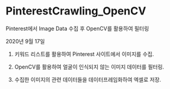 # PinterestCrawling_OpenCV
Pinterest에서 Image Data 수집 후 OpenCV를 활용하여 필터링

2020년 9월 17일

1. 키워드 리스트를 활용하여
   Pinterest 사이트에서 이미지를 수집.

2. OpenCV를 활용하여 얼굴이 인식되지 않는 이미지 데이터를 필터링.

3. 수집한 이미지의 관련 데이터들을 데이터프레임화하여 엑셀로 저장.
